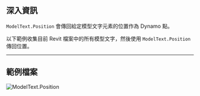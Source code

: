 ## 深入資訊
`ModelText.Position` 會傳回給定模型文字元素的位置作為 Dynamo 點。

以下範例收集目前 Revit 檔案中的所有模型文字，然後使用 `ModelText.Position` 傳回位置。
___
## 範例檔案

![ModelText.Position](./Revit.Elements.ModelText.Position_img.jpg)
